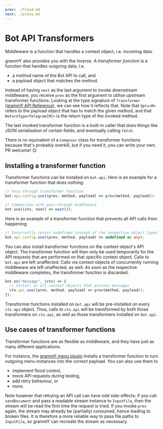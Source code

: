```yaml
---
prev: ./flood.md
next: ./proxy.md
---
```


# Bot API Transformers

Middleware is a function that handles a context object, i.e. incoming data.

grammY also provides you with the inverse.
A _transformer function_ is a function that handles outgoing data, i.e.

- a method name of the Bot API to call, and
- a payload object that matches the method.

Instead of having `next` as the last argument to invoke downstream middleware, you receive `prev` as the first argument to utilise upstream transformer functions.
Looking at the type signature of `Transformer` ([grammY API Reference](https://doc.deno.land/https/deno.land/x/grammy/mod.ts#Transformer)), we can see how it reflects that.
Note that `Opts<M>` refers to the payload object that has to match the given method, and that `ReturnType<Telegram[M]>` is the return type of the invoked method.

The last invoked transformer function is a built-in caller that does things like JSON serialisation of certain fields, and eventually calling `fetch`.

There is no equivalent of a `Composer` class for transformer functions because that's probably overkill, but if you need it, you can write your own. PR welcome! :wink:

## Installing a transformer function

Transformer functions can be installed on `bot.api`.
Here is an example for a transformer function that does nothing:

```ts
// Pass-through transformer function
bot.api.config.use((prev, method, payload) => prev(method, payload));

// Comparison with pass-through middleware
bot.use((ctx, next) => next());
```

Here is an example of a transformer function that prevents all API calls from happening:

```ts
// Incorrectly return undefined instead of the respective object types
bot.api.config.use((prev, method, payload) => undefined as any);
```

You can also install transformer functions on the context object's API object.
The transformer function will then only be used temporarily for the API requests that are performed on that specific context object.
Calls to `bot.api` are left unaffected.
Calls via context objects of concurrently running middleware are left unaffected, as well.
As soon as the respective middleware completes, the transformer function is discarded.

```ts
bot.on("message", (ctx) => {
  // Install on all context objects that process messages
  ctx.api.use((prev, method, payload) => prev(method, payload));
});
```

Transformer functions installed on `bot.api` will be pre-installed on every `ctx.api` object.
Thus, calls to `ctx.api` will be transformed by both those transformers on `ctx.api`, as well as those transformers installed on `bot.api`.

## Use cases of transformer functions

Transformer functions are as flexible as middleware, and they have just as many different applications.

For instance, the [grammY menu plugin](/plugins/menu.md) installs a transformer function to turn outgoing menu instances into the correct payload.
You can also use them to

- implement flood control,
- mock API requests during testing,
- add retry behaviour, or
- more.

Note however that retrying an API call can have odd side-effects: if you call `sendDocument` and pass a readable stream instance to `InputFile`, then the stream will be read the first time the request is tried.
If you invoke `prev` again, the stream may already be (partially) consumed, hence leading to broken files.
It is therefore a more reliable way to pass file paths to `InputFile`, so grammY can recreate the stream as necessary.
